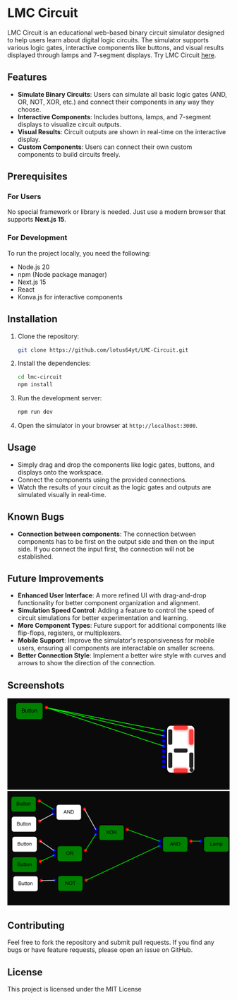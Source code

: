 # LMC Circuit

LMC Circuit is an educational web-based binary circuit simulator designed to help users learn about digital logic circuits. The simulator supports various logic gates, interactive components like buttons, and visual results displayed through lamps and 7-segment displays.
Try LMC Circuit [here](https://circuit.lmcgroup.xyz/).

## Features

- **Simulate Binary Circuits**: Users can simulate all basic logic gates (AND, OR, NOT, XOR, etc.) and connect their components in any way they choose.
- **Interactive Components**: Includes buttons, lamps, and 7-segment displays to visualize circuit outputs.
- **Visual Results**: Circuit outputs are shown in real-time on the interactive display.
- **Custom Components**: Users can connect their own custom components to build circuits freely.

## Prerequisites

### For Users
No special framework or library is needed. Just use a modern browser that supports **Next.js 15**.

### For Development
To run the project locally, you need the following:
- Node.js 20
- npm (Node package manager)
- Next.js 15
- React
- Konva.js for interactive components

## Installation

1. Clone the repository:
   ```bash
   git clone https://github.com/lotus64yt/LMC-Circuit.git
   ```

2. Install the dependencies:
   ```bash
   cd lmc-circuit
   npm install
   ```

3. Run the development server:
   ```bash
   npm run dev
   ```

4. Open the simulator in your browser at `http://localhost:3000`.

## Usage

- Simply drag and drop the components like logic gates, buttons, and displays onto the workspace.
- Connect the components using the provided connections.
- Watch the results of your circuit as the logic gates and outputs are simulated visually in real-time.

## Known Bugs

- **Connection between components**: The connection between components has to be first on the output side and then on the input side. If you connect the input first, the connection will not be established.

## Future Improvements

- **Enhanced User Interface**: A more refined UI with drag-and-drop functionality for better component organization and alignment.
- **Simulation Speed Control**: Adding a feature to control the speed of circuit simulations for better experimentation and learning.
- **More Component Types**: Future support for additional components like flip-flops, registers, or multiplexers.
- **Mobile Support**: Improve the simulator's responsiveness for mobile users, ensuring all components are interactable on smaller screens.
- **Better Connection Style**: Implement a better wire style with curves and arrows to show the direction of the connection.


## Screenshots

![7 Segment screen](images/7segments.png)
![Circuit](images/circuit.png)

## Contributing

Feel free to fork the repository and submit pull requests. If you find any bugs or have feature requests, please open an issue on GitHub.

## License

This project is licensed under the MIT License